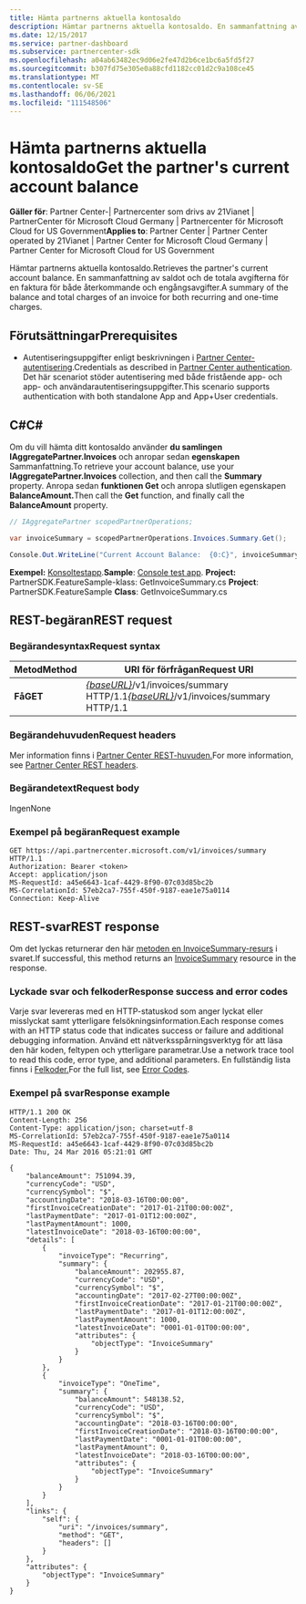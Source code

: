 ```yaml
---
title: Hämta partnerns aktuella kontosaldo
description: Hämtar partnerns aktuella kontosaldo. En sammanfattning av saldot och de totala avgifterna för en faktura för både återkommande och engångsavgifter.
ms.date: 12/15/2017
ms.service: partner-dashboard
ms.subservice: partnercenter-sdk
ms.openlocfilehash: a04ab63482ec9d06e2fe47d2b6ce1bc6a5fd5f27
ms.sourcegitcommit: b307fd75e305e0a88cfd1182cc01d2c9a108ce45
ms.translationtype: MT
ms.contentlocale: sv-SE
ms.lasthandoff: 06/06/2021
ms.locfileid: "111548506"
---
```

# <a name="get-the-partners-current-account-balance"></a><span data-ttu-id="45904-104">Hämta partnerns aktuella kontosaldo</span><span class="sxs-lookup"><span data-stu-id="45904-104">Get the partner's current account balance</span></span>

<span data-ttu-id="45904-105">**Gäller för**: Partner Center-| Partnercenter som drivs av 21Vianet | PartnerCenter för Microsoft Cloud Germany | Partnercenter för Microsoft Cloud for US Government</span><span class="sxs-lookup"><span data-stu-id="45904-105">**Applies to**: Partner Center | Partner Center operated by 21Vianet | Partner Center for Microsoft Cloud Germany | Partner Center for Microsoft Cloud for US Government</span></span>

<span data-ttu-id="45904-106">Hämtar partnerns aktuella kontosaldo.</span><span class="sxs-lookup"><span data-stu-id="45904-106">Retrieves the partner's current account balance.</span></span> <span data-ttu-id="45904-107">En sammanfattning av saldot och de totala avgifterna för en faktura för både återkommande och engångsavgifter.</span><span class="sxs-lookup"><span data-stu-id="45904-107">A summary of the balance and total charges of an invoice for both recurring and one-time charges.</span></span>

## <a name="prerequisites"></a><span data-ttu-id="45904-108">Förutsättningar</span><span class="sxs-lookup"><span data-stu-id="45904-108">Prerequisites</span></span>

- <span data-ttu-id="45904-109">Autentiseringsuppgifter enligt beskrivningen i [Partner Center-autentisering](partner-center-authentication.md).</span><span class="sxs-lookup"><span data-stu-id="45904-109">Credentials as described in [Partner Center authentication](partner-center-authentication.md).</span></span> <span data-ttu-id="45904-110">Det här scenariot stöder autentisering med både fristående app- och app- och användarautentiseringsuppgifter.</span><span class="sxs-lookup"><span data-stu-id="45904-110">This scenario supports authentication with both standalone App and App+User credentials.</span></span>

## <a name="c"></a><span data-ttu-id="45904-111">C\#</span><span class="sxs-lookup"><span data-stu-id="45904-111">C\#</span></span>

<span data-ttu-id="45904-112">Om du vill hämta ditt kontosaldo använder **du samlingen IAggregatePartner.Invoices** och anropar sedan **egenskapen** Sammanfattning.</span><span class="sxs-lookup"><span data-stu-id="45904-112">To retrieve your account balance, use your **IAggregatePartner.Invoices** collection, and then call the **Summary** property.</span></span> <span data-ttu-id="45904-113">Anropa sedan **funktionen Get** och anropa slutligen egenskapen **BalanceAmount.**</span><span class="sxs-lookup"><span data-stu-id="45904-113">Then call the **Get** function, and finally call the **BalanceAmount** property.</span></span>

``` csharp
// IAggregatePartner scopedPartnerOperations;

var invoiceSummary = scopedPartnerOperations.Invoices.Summary.Get();

Console.Out.WriteLine("Current Account Balance:  {0:C}", invoiceSummary.BalanceAmount);
```

<span data-ttu-id="45904-114">**Exempel:** [Konsoltestapp](console-test-app.md).</span><span class="sxs-lookup"><span data-stu-id="45904-114">**Sample**: [Console test app](console-test-app.md).</span></span> <span data-ttu-id="45904-115">**Project:** PartnerSDK.FeatureSample-klass: GetInvoiceSummary.cs </span><span class="sxs-lookup"><span data-stu-id="45904-115">**Project**: PartnerSDK.FeatureSample **Class**: GetInvoiceSummary.cs</span></span>

## <a name="rest-request"></a><span data-ttu-id="45904-116">REST-begäran</span><span class="sxs-lookup"><span data-stu-id="45904-116">REST request</span></span>

### <a name="request-syntax"></a><span data-ttu-id="45904-117">Begärandesyntax</span><span class="sxs-lookup"><span data-stu-id="45904-117">Request syntax</span></span>

| <span data-ttu-id="45904-118">Metod</span><span class="sxs-lookup"><span data-stu-id="45904-118">Method</span></span>  | <span data-ttu-id="45904-119">URI för förfrågan</span><span class="sxs-lookup"><span data-stu-id="45904-119">Request URI</span></span>                                                              |
|---------|--------------------------------------------------------------------------|
| <span data-ttu-id="45904-120">**Få**</span><span class="sxs-lookup"><span data-stu-id="45904-120">**GET**</span></span> | <span data-ttu-id="45904-121">[*{baseURL}*](partner-center-rest-urls.md)/v1/invoices/summary HTTP/1.1</span><span class="sxs-lookup"><span data-stu-id="45904-121">[*{baseURL}*](partner-center-rest-urls.md)/v1/invoices/summary HTTP/1.1</span></span>  |

### <a name="request-headers"></a><span data-ttu-id="45904-122">Begärandehuvuden</span><span class="sxs-lookup"><span data-stu-id="45904-122">Request headers</span></span>

<span data-ttu-id="45904-123">Mer information finns i [Partner Center REST-huvuden.](headers.md)</span><span class="sxs-lookup"><span data-stu-id="45904-123">For more information, see [Partner Center REST headers](headers.md).</span></span>

### <a name="request-body"></a><span data-ttu-id="45904-124">Begärandetext</span><span class="sxs-lookup"><span data-stu-id="45904-124">Request body</span></span>

<span data-ttu-id="45904-125">Ingen</span><span class="sxs-lookup"><span data-stu-id="45904-125">None</span></span>

### <a name="request-example"></a><span data-ttu-id="45904-126">Exempel på begäran</span><span class="sxs-lookup"><span data-stu-id="45904-126">Request example</span></span>

```http
GET https://api.partnercenter.microsoft.com/v1/invoices/summary HTTP/1.1
Authorization: Bearer <token>
Accept: application/json
MS-RequestId: a45e6643-1caf-4429-8f90-07c03d85bc2b
MS-CorrelationId: 57eb2ca7-755f-450f-9187-eae1e75a0114
Connection: Keep-Alive
```

## <a name="rest-response"></a><span data-ttu-id="45904-127">REST-svar</span><span class="sxs-lookup"><span data-stu-id="45904-127">REST response</span></span>

<span data-ttu-id="45904-128">Om det lyckas returnerar den här [metoden en InvoiceSummary-resurs](invoice-resources.md#invoicesummary) i svaret.</span><span class="sxs-lookup"><span data-stu-id="45904-128">If successful, this method returns an [InvoiceSummary](invoice-resources.md#invoicesummary) resource in the response.</span></span>

### <a name="response-success-and-error-codes"></a><span data-ttu-id="45904-129">Lyckade svar och felkoder</span><span class="sxs-lookup"><span data-stu-id="45904-129">Response success and error codes</span></span>

<span data-ttu-id="45904-130">Varje svar levereras med en HTTP-statuskod som anger lyckat eller misslyckat samt ytterligare felsökningsinformation.</span><span class="sxs-lookup"><span data-stu-id="45904-130">Each response comes with an HTTP status code that indicates success or failure and additional debugging information.</span></span> <span data-ttu-id="45904-131">Använd ett nätverksspårningsverktyg för att läsa den här koden, feltypen och ytterligare parametrar.</span><span class="sxs-lookup"><span data-stu-id="45904-131">Use a network trace tool to read this code, error type, and additional parameters.</span></span> <span data-ttu-id="45904-132">En fullständig lista finns i [Felkoder.](error-codes.md)</span><span class="sxs-lookup"><span data-stu-id="45904-132">For the full list, see [Error Codes](error-codes.md).</span></span>

### <a name="response-example"></a><span data-ttu-id="45904-133">Exempel på svar</span><span class="sxs-lookup"><span data-stu-id="45904-133">Response example</span></span>

```http
HTTP/1.1 200 OK
Content-Length: 256
Content-Type: application/json; charset=utf-8
MS-CorrelationId: 57eb2ca7-755f-450f-9187-eae1e75a0114
MS-RequestId: a45e6643-1caf-4429-8f90-07c03d85bc2b
Date: Thu, 24 Mar 2016 05:21:01 GMT

{
    "balanceAmount": 751094.39,
    "currencyCode": "USD",
    "currencySymbol": "$",
    "accountingDate": "2018-03-16T00:00:00",
    "firstInvoiceCreationDate": "2017-01-21T00:00:00Z",
    "lastPaymentDate": "2017-01-01T12:00:00Z",
    "lastPaymentAmount": 1000,
    "latestInvoiceDate": "2018-03-16T00:00:00",
    "details": [
        {
            "invoiceType": "Recurring",
            "summary": {
                "balanceAmount": 202955.87,
                "currencyCode": "USD",
                "currencySymbol": "$",
                "accountingDate": "2017-02-27T00:00:00Z",
                "firstInvoiceCreationDate": "2017-01-21T00:00:00Z",
                "lastPaymentDate": "2017-01-01T12:00:00Z",
                "lastPaymentAmount": 1000,
                "latestInvoiceDate": "0001-01-01T00:00:00",
                "attributes": {
                    "objectType": "InvoiceSummary"
                }
            }
        },
        {
            "invoiceType": "OneTime",
            "summary": {
                "balanceAmount": 548138.52,
                "currencyCode": "USD",
                "currencySymbol": "$",
                "accountingDate": "2018-03-16T00:00:00",
                "firstInvoiceCreationDate": "2018-03-16T00:00:00",
                "lastPaymentDate": "0001-01-01T00:00:00",
                "lastPaymentAmount": 0,
                "latestInvoiceDate": "2018-03-16T00:00:00",
                "attributes": {
                    "objectType": "InvoiceSummary"
                }
            }
        }
    ],
    "links": {
        "self": {
            "uri": "/invoices/summary",
            "method": "GET",
            "headers": []
        }
    },
    "attributes": {
        "objectType": "InvoiceSummary"
    }
}
```
